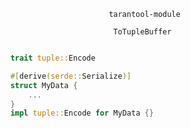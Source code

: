 
                              tarantool-module

                               ToTupleBuffer

```rust

    trait tuple::Encode

    #[derive(serde::Serialize)]
    struct MyData {
        ...
    }
    impl tuple::Encode for MyData {}


```


